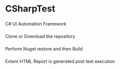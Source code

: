 # CSharpTest

###
C# UI Automation Framework

###
Clone or Download the repository

###
Perform Nuget restore and then Build

### 
Extent HTML Report is generated post test execution
